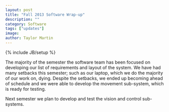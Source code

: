 ```yaml
---
layout: post
title: "Fall 2013 Software Wrap-up"
description: ""
category: Software
tags: ["updates"]
image: 
author: Taylor Martin
---
```

{% include JB/setup %}

The majority of the semester the software team has been focused on developing our list of requirements and layout of the system. We have had many setbacks this semester; such as our laptop, which we do the majority of our work on, dying. Despite the setbacks, we ended up becoming ahead of schedule and we were able to develop the movement sub-system, which is ready for testing. 
 
Next semester we plan to develop and test the vision and control sub-systems. 
